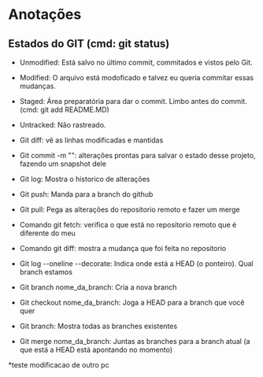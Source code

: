 # Anotações

## Estados do GIT (cmd: git status)
- Unmodified: Está salvo no último commit, commitados e vistos pelo Git.
- Modified: O arquivo está modoficado e talvez eu queria commitar essas mudanças.
- Staged: Área preparatória para dar o commit. Limbo antes do commit. (cmd: git add README.MD)
- Untracked: Não rastreado.

- Git diff: vê as linhas modificadas e mantidas
- Git commit -m "": alterações prontas para salvar o estado desse projeto, fazendo um snapshot dele
- Git log: Mostra o historico de alterações
- Git push: Manda para a branch do github
- Git pull: Pega as alterações do repositorio remoto e fazer um merge
- Comando git fetch: verifica o que está no repositorio remoto que é diferente do meu
- Comando git diff: mostra a mudança que foi feita no repositorio
- Git log --oneline --decorate: Indica onde está a HEAD (o ponteiro). Qual branch estamos
- Git branch nome_da_branch: Cria a nova branch
- Git checkout nome_da_branch: Joga a HEAD para a branch que você quer
- Git branch: Mostra todas as branches existentes
- Git merge nome_da_branch: Juntas as branches para a branch atual (a que está a HEAD está apontando no momento)

*teste modificacao de outro pc
